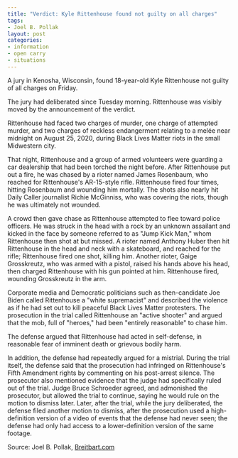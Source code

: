```yaml
---
title: "Verdict: Kyle Rittenhouse found not guilty on all charges"
tags:
- Joel B. Pollak
layout: post
categories:
- information
- open carry
- situations
---
```


A jury in Kenosha, Wisconsin, found 18-year-old Kyle Rittenhouse not guilty of all charges on Friday.

The jury had deliberated since Tuesday morning. Rittenhouse was visibly moved by the announcement of the verdict.

Rittenhouse had faced two charges of murder, one charge of attempted murder, and two charges of reckless endangerment relating to a melée near midnight on August 25, 2020, during Black Lives Matter riots in the small Midwestern city.

That night, Rittenhouse and a group of armed volunteers were guarding a car dealership that had been torched the night before. After Rittenhouse put out a fire, he was chased by a rioter named James Rosenbaum, who reached for Rittenhouse's AR-15-style rifle. Rittenhouse fired four times, hitting Rosenbaum and wounding him mortally. The shots also nearly hit Daily Caller journalist Richie McGinniss, who was covering the riots, though he was ultimately not wounded.

A crowd then gave chase as Rittenhouse attempted to flee toward police officers. He was struck in the head with a rock by an unknown assailant and kicked in the face by someone referred to as "Jump Kick Man," whom Rittenhouse then shot at but missed. A rioter named Anthony Huber then hit Rittenhouse in the head and neck with a skateboard, and reached for the rifle; Rittenhouse fired one shot, killing him. Another rioter, Gaige Grosskreutz, who was armed with a pistol, raised his hands above his head, then charged Rittenhouse with his gun pointed at him. Rittenhouse fired, wounding Grosskreutz in the arm.

Corporate media and Democratic politicians such as then-candidate Joe Biden called Rittenhouse a "white supremacist" and described the violence as if he had set out to kill peaceful Black Lives Matter protesters. The prosecution in the trial called Rittenhouse an "active shooter" and argued that the mob, full of "heroes," had been "entirely reasonable" to chase him.

The defense argued that Rittenhouse had acted in self-defense, in reasonable fear of imminent death or grievous bodily harm.

In addition, the defense had repeatedly argued for a mistrial. During the trial itself, the defense said that the prosecution had infringed on Rittenhouse's Fifth Amendment rights by commenting on his post-arrest silence. The prosecutor also mentioned evidence that the judge had specifically ruled out of the trial. Judge Bruce Schroeder agreed, and admonished the prosecutor, but allowed the trial to continue, saying he would rule on the motion to dismiss later. Later, after the trial, while the jury deliberated, the defense filed another motion to dismiss, after the prosecution used a high-definition version of a video of events that the defense had never seen; the defense had only had access to a lower-definition version of the same footage.

Source: Joel B. Pollak, [Breitbart.com](https://www.breitbart.com/law-and-order/2021/11/19/verdict-kyle-rittenhouse-found-not-guilty-on-all-charges/)

